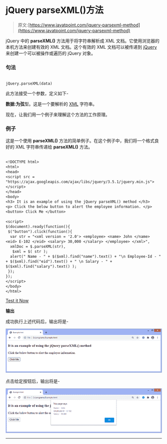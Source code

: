 # jQuery parseXML()方法

> 原文:[https://www.javatpoint.com/jquery-parsexml-method](https://www.javatpoint.com/jquery-parsexml-method)

jQuery 中的 **parseXML()** 方法用于将字符串解析成 XML 文档。它使用浏览器的本机方法来创建有效的 XML 文档。这个有效的 XML 文档可以被传递到 [jQuery](https://www.javatpoint.com/jquery-tutorial) 来创建一个可以被操作或遍历的 jQuery 对象。

### 句法

```

jQuery.parseXML(data)

```

此方法接受一个参数，定义如下-

**数据:**为**弦**型。这是一个要解析的 [XML](https://www.javatpoint.com/xml-tutorial) 字符串。

现在，让我们用一个例子来理解这个方法的工作原理。

### 例子

这是一个使用 **parseXML()** 方法的简单例子。在这个例子中，我们将一个格式良好的 XML 字符串传递给 **parseXML()** 方法。

```

<!DOCTYPE html>
<html>
<head>
<script src = "https://ajax.googleapis.com/ajax/libs/jquery/3.5.1/jquery.min.js"> </script> 
</head>
<body>
<h3> It is an example of using the jQuery parseXML() method </h3>
<p> Click the below button to alert the employee information. </p>
<button> Click Me </button>

<script>
$(document).ready(function(){
 $("button").click(function(){
  var str = "<xml version = '2.0'> <employee> <name> John </name> <eid> E-102 </eid> <salary> 30,000 </salary> </employee> </xml>",
  xmlDoc = $.parseXML(str),
   $xml = $( str );
  alert(" Name - " + $($xml).find("name").text() + "\n Employee-Id - " + $($xml).find("eid").text() + " \n Salary - " + $($xml).find("salary").text() ); 
 });
});
</script>
</body>
</html>

```

[Test it Now](https://www.javatpoint.com/oprweb/test.jsp?filename=jquery-parsexml-method1)

**输出**

成功执行上述代码后，输出将是-

![jQuery parseXML() method](img/ec22d9dcf82e64f772e39ce06088af91.png)

点击给定按钮后，输出将是-

![jQuery parseXML() method](img/50a25be2f62b1bafc804d9b2fbbf1c97.png)

* * *